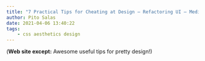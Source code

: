 ```yaml
---
title: "7 Practical Tips for Cheating at Design – Refactoring UI – Medium"
author: Pito Salas
date: 2021-04-06 13:40:22
tags:
    - css aesthetics design
---
```


(**Web site except:** Awesome useful tips for pretty design!) 
